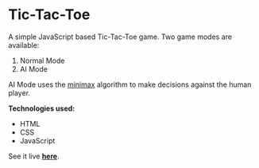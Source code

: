 # Tic-Tac-Toe

A simple JavaScript based Tic-Tac-Toe game. Two game modes are available:
1. Normal Mode
2. AI Mode

AI Mode uses the [minimax](https://en.wikipedia.org/wiki/Minimax) algorithm to make decisions against the human player.  

**Technologies used:**
- HTML
- CSS
- JavaScript

See it live **[here](https://rahimratnani.github.io/tic-tac-toe/)**.
